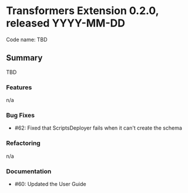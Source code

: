 # Transformers Extension 0.2.0, released YYYY-MM-DD

Code name: TBD


## Summary
TBD

### Features

 n/a
  
### Bug Fixes

- #62: Fixed that ScriptsDeployer fails when it can't create the schema

### Refactoring

 n/a

### Documentation

 - #60: Updated the User Guide

  
